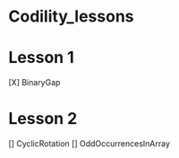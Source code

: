 # Codility_lessons

# Lesson 1

[X] BinaryGap

# Lesson 2

[] CyclicRotation
[] OddOccurrencesInArray